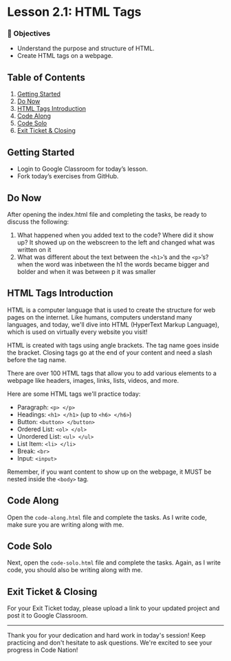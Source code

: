 # Lesson 2.1: HTML Tags

### 🎯 Objectives
- Understand the purpose and structure of HTML.
- Create HTML tags on a webpage.

## Table of Contents

1. [Getting Started](#getting-started)
2. [Do Now](#do-now)
3. [HTML Tags Introduction](#html-tags-introduction)
4. [Code Along](#code-along)
5. [Code Solo](#code-solo)
6. [Exit Ticket & Closing](#exit-ticket-closing)

## Getting Started

- Login to Google Classroom for today’s lesson.
- Fork today’s exercises from GitHub.

## Do Now

After opening the index.html file and completing the tasks, be ready to discuss the following:

1. What happened when you added text to the code? Where did it show up?
   It showed up on the webscreen to the left and changed what was written on it
3. What was different about the text between the `<h1>`’s and the `<p>`’s?
when the word was inbetween the h1 the words became bigger and bolder and when it was between p it was smaller
## HTML Tags Introduction

HTML is a computer language that is used to create the structure for web pages on the internet. Like humans, computers understand many languages, and today, we'll dive into HTML (HyperText Markup Language), which is used on virtually every website you visit!

HTML is created with tags using angle brackets. The tag name goes inside the bracket. Closing tags go at the end of your content and need a slash before the tag name.

There are over 100 HTML tags that allow you to add various elements to a webpage like headers, images, links, lists, videos, and more.

Here are some HTML tags we'll practice today:

- Paragraph: `<p> </p>`
- Headings: `<h1> </h1>` (up to `<h6> </h6>`)
- Button: `<button> </button>`
- Ordered List: `<ol> </ol>`
- Unordered List: `<ul> </ul>`
- List Item: `<li> </li>`
- Break: `<br>`
- Input: `<input>`

Remember, if you want content to show up on the webpage, it MUST be nested inside the `<body>` tag.

## Code Along

Open the `code-along.html` file and complete the tasks. As I write code, make sure you are writing along with me. 

## Code Solo

Next, open the `code-solo.html` file and complete the tasks. Again, as I write code, you should also be writing along with me.

## Exit Ticket & Closing

For your Exit Ticket today, please upload a link to your updated project and post it to Google Classroom.

---

Thank you for your dedication and hard work in today's session! Keep practicing and don't hesitate to ask questions. We're excited to see your progress in Code Nation!



